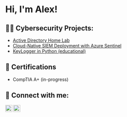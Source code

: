 <h1>Hi, I'm Alex! </h1> 

<h2>👨‍💻 Cybersecurity Projects:</h2>

  - [Active Directory Home Lab](https://github.com/Alexjayleung/Active-Directory-Home-Lab)
  - [Cloud-Native SIEM Deployment with Azure Sentinel](https://github.com/Alexjayleung/Azure-Sentinel)
  - [KeyLogger in Python (educational)](https://github.com/Alexjayleung/KeyCapture-Learning-Tool)

<h2>🔭 Certifications</h2>
<ul>
  <li>CompTIA A+ (in-progress)</li>
</ul>

<h2> 🤳 Connect with me:</h2>


[<img align="left" alt="JoshMadakor | LinkedIn" width="22px" src="https://cdn.jsdelivr.net/npm/simple-icons@v3/icons/linkedin.svg" />][linkedin]
[<img align="left" alt="JoshMadakor | Instagram" width="22px" src="https://cdn.jsdelivr.net/npm/simple-icons@v3/icons/instagram.svg" />][instagram]


[instagram]: https://www.instagram.com/alxjayl/
[linkedin]: https://www.linkedin.com/in/alleung21/

<!--
**joshmadakor1/joshmadakor1** is a ✨ _special_ ✨ repository because its `README.md` (this file) appears on your GitHub profile.

Here are some ideas to get you started:

- 🔭 I’m currently working on ...
- 🌱 I’m currently learning ...
- 👯 I’m looking to collaborate on ...
- 🤔 I’m looking for help with ...
- 💬 Ask me about ...
- 📫 How to reach me: ...
- 😄 Pronouns: ...
- ⚡ Fun fact: ...
-->
